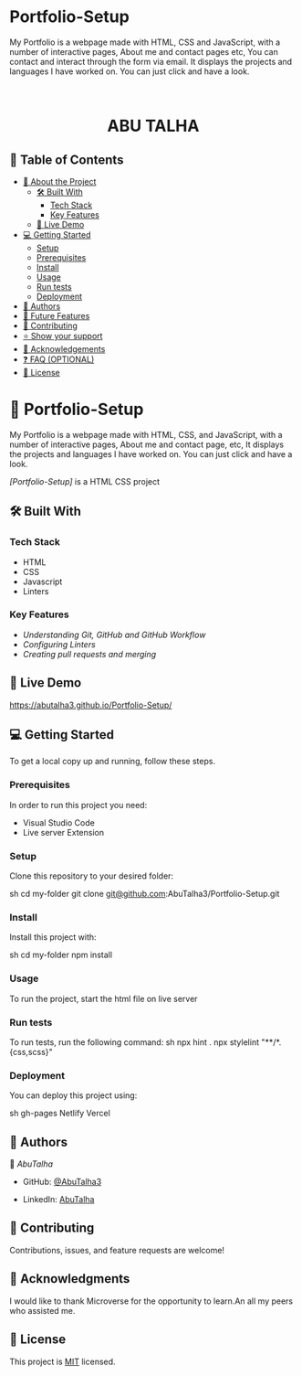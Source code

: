 # Portfolio-Setup
<a name="readme-top"></a>
My Portfolio is a webpage made with HTML, CSS and JavaScript, with a number of interactive pages, About me and contact pages etc, You can contact and interact through the form via email. It displays the projects and languages I have worked on. You can just click and have a look.
<!--
HOW TO USE:
This is an example of how you may give instructions on setting up your project locally.

Modify this file to match your project and remove sections that don't apply.

REQUIRED SECTIONS:
- Table of Contents
- About the Project
  - Built With
  - Live Demo
- Getting Started
- Authors
- Future Features
- Contributing
- Show your support
- Acknowledgements
- License

OPTIONAL SECTIONS:
- FAQ

After you're finished please remove all the comments and instructions!
-->

<div align="center">
  <!-- You are encouraged to replace this logo with your own! Otherwise you can also remove it. -->
  <!-- <img src="murple_logo.png" alt="logo" width="140"  height="auto" /> -->
  <br/>

  <h1><b>ABU TALHA</b></h1>

</div>

<!-- TABLE OF CONTENTS -->

## 📗 Table of Contents

- [📖 About the Project](#about-project)
  - [🛠 Built With](#built-with)
    - [Tech Stack](#tech-stack)
    - [Key Features](#key-features)
  - [🚀 Live Demo](#live-demo)
- [💻 Getting Started](#getting-started)
  - [Setup](#setup)
  - [Prerequisites](#prerequisites)
  - [Install](#install)
  - [Usage](#usage)
  - [Run tests](#run-tests)
  - [Deployment](#deployment)
- [👥 Authors](#authors)
- [🔭 Future Features](#future-features)
- [🤝 Contributing](#contributing)
- [⭐️ Show your support](#support)
- [🙏 Acknowledgements](#acknowledgements)
- [❓ FAQ (OPTIONAL)](#faq)
- [📝 License](#license)

<!-- PROJECT DESCRIPTION -->

# 📖 Portfolio-Setup <a name="about-project"></a>

My Portfolio is a webpage made with HTML, CSS, and JavaScript, with a number of interactive pages, About me and contact page, etc, It displays the projects and languages I have worked on. You can just click and have a look.

*[Portfolio-Setup]* is a HTML CSS project

## 🛠 Built With <a name="built-with"></a>

### Tech Stack <a name="tech-stack"></a>

- HTML
- CSS
- Javascript
- Linters

<!-- <details>
  <summary>Client</summary>
  <ul>
    <li><a href="https://reactjs.org/">React.js</a></li>
  </ul>
</details>

<details>
  <summary>Server</summary>
  <ul>
    <li><a href="https://expressjs.com/">Express.js</a></li>
  </ul>
</details>

<details>
<summary>Database</summary>
  <ul>
    <li><a href="https://www.postgresql.org/">PostgreSQL</a></li>
  </ul>
</details> -->

<!-- Features -->

### Key Features <a name="key-features"></a>

<!-- > Describe between 1-3 key features of the application. -->

- *Understanding Git, GitHub and GitHub Workflow*
- *Configuring Linters*
- *Creating pull requests and merging*

<!-- <p align="right">(<a href="#readme-top">back to top</a>)</p> -->

<!-- LIVE DEMO -->

## 🚀 Live Demo <a name="live-demo"></a>

<!-- > Add a link to your deployed project.

- [Live Demo Link](https://google.com) -->
https://abutalha3.github.io/Portfolio-Setup/

<!-- <p align="right">(<a href="#readme-top">back to top</a>)</p> -->

<!-- GETTING STARTED -->

## 💻 Getting Started <a name="getting-started"></a>

<!-- > Describe how a new developer could make use of your project. -->

To get a local copy up and running, follow these steps.

### Prerequisites

In order to run this project you need:

- Visual Studio Code
- Live server Extension
<!--
Example command:

sh
 gem install rails

 -->

### Setup

Clone this repository to your desired folder:

sh
  cd my-folder
  git clone git@github.com:AbuTalha3/Portfolio-Setup.git


### Install

Install this project with:

sh
  cd my-folder
  npm install



### Usage

To run the project, start the html file on live server

### Run tests

To run tests, run the following command:
sh
  npx hint .
  npx stylelint "**/*.{css,scss}"


### Deployment

You can deploy this project using:

sh
  gh-pages
  Netlify
  Vercel


<!-- <p align="right">(<a href="#readme-top">back to top</a>)</p> -->

<!-- AUTHORS -->

## 👥 Authors <a name="authors"></a>

👤 *AbuTalha*

- GitHub: [@AbuTalha3](https://github.com/AbuTalha3)
<!-- - Twitter: [@twitterhandle](https://twitter.com/twitterhandle) -->
- LinkedIn: [AbuTalha](https://www.linkedin.com/in/abu-talha-8203b252/)

<!-- 👤 *Author2*

- GitHub: [@githubhandle](https://github.com/githubhandle)
- Twitter: [@twitterhandle](https://twitter.com/twitterhandle)
- LinkedIn: [LinkedIn](https://linkedin.com/in/linkedinhandle)

<p align="right">(<a href="#readme-top">back to top</a>)</p> -->

<!-- FUTURE FEATURES -->

<!-- ## 🔭 Future Features <a name="future-features"></a>

> Describe 1 - 3 features you will add to the project.

- [ ] *Logo*
- [ ] *Social Media Links*
- [ ] *Own Intro*

<p align="right">(<a href="#readme-top">back to top</a>)</p> -->

<!-- CONTRIBUTING -->

## 🤝 Contributing <a name="contributing"></a>

Contributions, issues, and feature requests are welcome!

<!-- Feel free to check the [issues page](../../issues/). -->

<!-- <p align="right">(<a href="#readme-top">back to top</a>)</p> -->

<!-- SUPPORT -->

<!-- ## ⭐️ Show your support <a name="support"></a>

> Write a message to encourage readers to support your project

If you like this project you can contact me for any of your coding dreams.

<!-- <p align="right">(<a href="#readme-top">back to top</a>)</p> -->

<!-- ACKNOWLEDGEMENTS -->

## 🙏 Acknowledgments <a name="acknowledgements"></a>

<!-- > Give credit to everyone who inspired your codebase. -->

I would like to thank Microverse for the opportunity to learn.An all my peers who assisted me.

<!-- <p align="right">(<a href="#readme-top">back to top</a>)</p> -->

<!-- FAQ (optional) -->

<!-- ## ❓ FAQ (OPTIONAL) <a name="faq"></a>

> Add at least 2 questions new developers would ask when they decide to use your project.

- *[Question_1]*

  - [Answer_1]

- *[Question_2]*

  - [Answer_2] -->

<!-- <p align="right">(<a href="#readme-top">back to top</a>)</p> -->

<!-- LICENSE -->

## 📝 License <a name="license"></a>

This project is [MIT](./LICENCE) licensed.

<!-- NOTE: we recommend using the [MIT license](https://choosealicense.com/licenses/mit/) - you can set it up quickly by [using templates available on GitHub](https://docs.github.com/en/communities/setting-up-your-project-for-healthy-contributions/adding-a-license-to-a-repository). You can also use [any other license](https://choosealicense.com/licenses/) if you wish. -->
<!-- <p align="right">(<a href="#readme-top">back to top</a>)</p> -->
